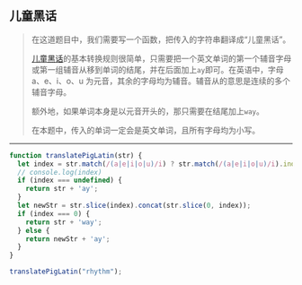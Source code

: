 ## 儿童黑话

> 在这道题目中，我们需要写一个函数，把传入的字符串翻译成“儿童黑话”。
>
> [儿童黑话](http://en.wikipedia.org/wiki/Pig_Latin)的基本转换规则很简单，只需要把一个英文单词的第一个辅音字母或第一组辅音从移到单词的结尾，并在后面加上`ay`即可。在英语中，字母 a、e、i、o、u 为元音，其余的字母均为辅音。辅音从的意思是连续的多个辅音字母。
>
> 额外地，如果单词本身是以元音开头的，那只需要在结尾加上`way`。
>
> 在本题中，传入的单词一定会是英文单词，且所有字母均为小写。

---

```js
function translatePigLatin(str) {
  let index = str.match(/(a|e|i|o|u)/i) ? str.match(/(a|e|i|o|u)/i).index : undefined;
  // console.log(index)
  if (index === undefined) {
    return str + 'ay';
  }
  let newStr = str.slice(index).concat(str.slice(0, index));
  if (index === 0) {
    return str + 'way';
  } else {
    return newStr + 'ay';
  }
}

translatePigLatin("rhythm");
```

